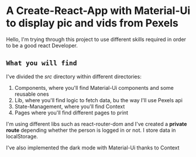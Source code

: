 # A Create-React-App with Material-Ui to display pic and vids from Pexels

Hello, I'm trying through this project to use different skills required in order to be a good react Developer.


## `What you will find`

I've divided the *src* directory within different directories:

1. Components, where you'll find Material-Ui components and some reusable ones
1. Lib, where you'll find logic to fetch data, bu the way I'll use Pexels api
1. State-Management, where you'll find Context
1. Pages where you'll find different pages to print

I'm using different libs such as react-router-dom and I've created a **private route** depending whether the person is logged in or not. I store data in localStorage.

I've also implemented the dark mode with Material-Ui thanks to Context

